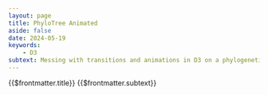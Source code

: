 ```yaml
---
layout: page
title: PhyloTree Animated
aside: false
date: 2024-05-19
keywords:
    - D3
subtext: Messing with transitions and animations in D3 on a phylogenetic tree. 
---
```


<FigureTitle>{{$frontmatter.title}}</FigureTitle>
<SubtitleHeader>{{$frontmatter.subtext}}</SubtitleHeader>
<D3PlotContainer>
<svg></svg>
</D3PlotContainer>


<script setup>
import * as d3 from 'd3';
import { onMounted, ref, computed } from 'vue';
import { parseNewick, projection, diagonal, scaleBranchLengths } from '/components/treeUtilities.js';


const margin = { top: 20, right: 20, bottom: 20, left: 20 };
const width = 600;
const height = 700;
let data = null;
let svg = null;
const colorScale = ref(null);

function createSvg() {
  const svg = d3.select('svg')
    .attr('viewBox', [0, 0, width, height])
    .append("g")
    .attr("transform", `translate(${margin.left-200}, ${margin.top})`);

  svg.append('g').attr('class', 'links');
  svg.append('g').attr('class', 'nodes');
  return svg;
}


function setupTree() {
  const tree = d3.cluster()
    .size([width, height])
    .separation(function separation(a, b) {
      return a.parent == b.parent ? 1 : 1;
    });

  const root = d3.hierarchy(data, d => d.branchset)
    .sum((d) => d.branchLength || 0)
    .sort((a, b) => b.height - a.height || d3.ascending(a.id, b.id));

  tree(root);

  scaleBranchLengths(root.descendants(), width - margin.left - margin.right);

  const countries = Array.from(new Set(root.descendants().map(d => d.data.country))).filter(Boolean)

  colorScale.value = d3.scaleOrdinal()
    .domain(countries)
    .range(d3.schemeCategory10);

  return { root };
}



function update(svg, root) {

  ////////LINKS
  const links = svg.select('g.links')
    .attr('fill', 'none')
    .attr('stroke', 'currentColor')
    .attr('stroke-width', 1)
    .attr('stroke-opacity', 0.5)

  links.selectAll('path')
    .data(root.links())
    .join(
      enter => enter.append('path')
        .attr('d', diagonal),
      update => update
        .attr('d', diagonal),
      exit => exit.remove()
    );
  ////////NODES
  const nodes = svg.select('g.nodes')
    .attr('stroke-linejoin', 'round')
    .attr('stroke-width', 0.5)
    .attr('stroke', 'currentColor')

  nodes.selectAll('circle')
    .data(root.descendants().filter(d => !d.children))
    .join(
      enter => enter
        .append('circle')
        .attr("fill", d => colorScale.value(d.data.country))
        .attr('transform', d => `translate(${d.y},${d.x})`)
        .attr('r', 4)
        .attr('filter', d => `drop-shadow(0 0 6px ${colorScale.value(d.data.country)})`),
      update => update
        .attr("fill", d => colorScale.value(d.data.country))
        .attr('transform', d => `translate(${d.y},${d.x})`)
        .attr('r', 4)
        .attr('filter', d => `drop-shadow(0 0 6px ${colorScale.value(d.data.country)})`),
      exit => exit.remove()
    );
  
}

onMounted(async () => {
  data = await fetchData();
  const { root } = setupTree();

  svg = createSvg();

  ////////LEGEND
  const legendGroup = svg.append('g')
    .attr('class', 'legend')
    .attr('transform', `translate(${margin.left + 200}, ${margin.top})`);

  const legendItems = legendGroup.selectAll('.legend-item')
    .data(colorScale.value.domain())
    .join('g')
    .attr('class', 'legend-item')
    .attr('transform', (d, i) => `translate(0, ${i * 20})`);

  legendItems.append('circle')
    .attr('r', 4)
    .attr('stroke', 'currentColor')
    .attr('stroke-width', 0.5)
    .attr('filter', d => `drop-shadow(0 0 6px ${colorScale.value(d)})`)
    .attr('fill', colorScale.value)
    

  legendItems.append('text')
    .attr('x', 8)
    .attr('y', 1)
    .attr('text-anchor', 'start')
    .attr('alignment-baseline', 'middle')
    .attr('fill', 'currentColor')
    .attr('font-size', '12px')
    .text(d => d);

  update(svg, root);
  
  setInterval(() => {
    root.each((d) => {
      //d.x = d.x + (Math.random()) * 10;
      //d.y = d.y + 10;
    });
    update(svg, root);
  }, 1000);
});

async function fetchData() {
  const file = await fetch('/data/nipah_whole_genome_phylo.tre');
  const csv = await file.text();
  const parsedNewick = parseNewick(csv);
  return parsedNewick;
}
</script>

<style>

</style>



